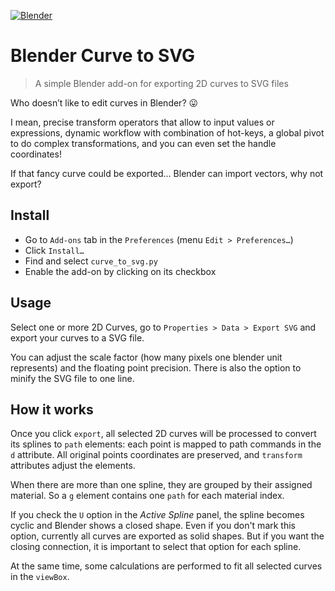 [![Blender](https://img.shields.io/badge/Blender-2.80-F5792A.svg?logo=blender&logoColor=white)](https://www.blender.org/)

# Blender Curve to SVG

> A simple Blender add-on for exporting 2D curves to SVG files

Who doesn’t like to edit curves in Blender? :stuck_out_tongue:

I mean,
precise transform operators
that allow to input values or expressions,
dynamic workflow with combination of hot-keys,
a global pivot to do complex transformations,
and you can even set the handle coordinates!

If that fancy curve could be exported…
Blender can import vectors, why not export?


## Install

- Go to `Add-ons` tab in the `Preferences`
  (menu `Edit > Preferences…`)
- Click `Install…`
- Find and select `curve_to_svg.py`
- Enable the add-on by clicking on its checkbox


## Usage

Select one or more 2D Curves,
go to `Properties > Data > Export SVG`
and export your curves to a SVG file.

You can adjust the scale factor
(how many pixels one blender unit represents)
and the floating point precision.
There is also the option to minify the SVG file to one line.


## How it works

Once you click `export`,
all selected 2D curves will be processed
to convert its splines to `path` elements:
each point is mapped to path commands
in the `d` attribute.
All original points coordinates are preserved,
and `transform` attributes adjust the elements.

When there are more than one spline,
they are grouped by their assigned material.
So a `g` element contains one `path` for each material index.

If you check the `U` option
in the _Active Spline_ panel,
the spline becomes cyclic
and Blender shows a closed shape.
Even if you don't mark this option,
currently all curves are exported as solid shapes.
But if you want the closing connection,
it is important to select that option
for each spline.

At the same time,
some calculations are performed
to fit all selected curves
in the `viewBox`.
